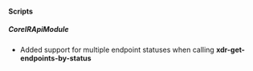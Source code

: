 
#### Scripts
##### CoreIRApiModule
- Added support for multiple endpoint statuses when calling **xdr-get-endpoints-by-status**
